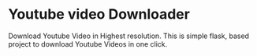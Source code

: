 # Youtube video Downloader
Download Youtube Video in Highest resolution.
This is simple flask, based project to download Youtube Videos in one click.
